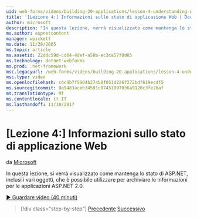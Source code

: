 ```yaml
---
uid: web-forms/videos/building-20-applications/lesson-4-understanding-web-application-state
title: '[Lezione 4:] Informazioni sullo stato di applicazione Web | Documenti Microsoft'
author: microsoft
description: "In questa lezione, verrà visualizzato come mantenga lo stato di ASP.NET, inclusi i vari oggetti, che è possibile utilizzare per archiviare le informazioni per l'applicazione ASP.NET 2.0..."
ms.author: aspnetcontent
manager: wpickett
ms.date: 11/28/2005
ms.topic: article
ms.assetid: 22ddc59d-cd84-4def-a58b-ec3ca57f0d85
ms.technology: dotnet-webforms
ms.prod: .net-framework
msc.legacyurl: /web-forms/videos/building-20-applications/lesson-4-understanding-web-application-state
msc.type: video
ms.openlocfilehash: c4c9b7f5904b274b8f051d226f272bdf619ecdf5
ms.sourcegitcommit: 9a9483aceb34591c97451997036a9120c3fe2baf
ms.translationtype: MT
ms.contentlocale: it-IT
ms.lasthandoff: 11/10/2017
---
```

<a name="lesson-4-understanding-web-application-state"></a>[Lezione 4:] Informazioni sullo stato di applicazione Web
====================
da [Microsoft](https://github.com/microsoft)

In questa lezione, si verrà visualizzato come mantenga lo stato di ASP.NET, inclusi i vari oggetti, che è possibile utilizzare per archiviare le informazioni per le applicazioni ASP.NET 2.0.

[&#9654; Guardare video (40 minuti)](https://channel9.msdn.com/Blogs/ASP-NET-Site-Videos/lesson-4-understanding-web-application-state)

>[!div class="step-by-step"]
[Precedente](lesson-3-understanding-more-about-events-and-postback.md)
[Successivo](lesson-5-debugging-and-tracing-your-website.md)
